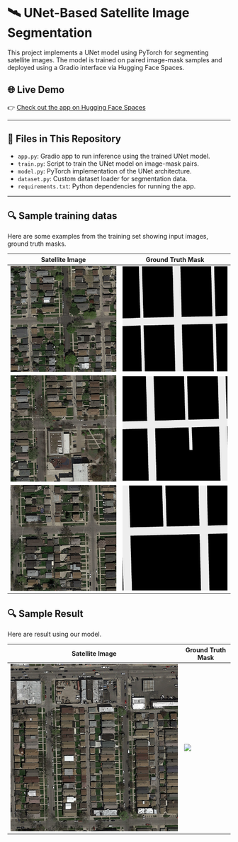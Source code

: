 # 🛰️ UNet-Based Satellite Image Segmentation

This project implements a UNet model using PyTorch for segmenting satellite images. The model is trained on paired image-mask samples and deployed using a Gradio interface via Hugging Face Spaces.

## 🌐 Live Demo

👉 [Check out the app on Hugging Face Spaces](https://huggingface.co/spaces/baidyasubha/Road-Segmentation) 

---

## 📁 Files in This Repository

- `app.py`: Gradio app to run inference using the trained UNet model.
- `train.py`: Script to train the UNet model on image-mask pairs.
- `model.py`: PyTorch implementation of the UNet architecture.
- `dataset.py`: Custom dataset loader for segmentation data.
- `requirements.txt`: Python dependencies for running the app.

---
## 🔍 Sample training datas

Here are some examples from the training set showing input images, ground truth masks.

| Satellite Image | Ground Truth Mask |
|-----------------|-------------------|
| ![](Examples/img_1.png) | ![](Examples/ex_mask_1.png) |
| ![](Examples/img_2.png) | ![](Examples/ex_mask_2.png) |
| ![](Examples/img_3.png) | ![](Examples/ex_mask_3.png) |

## 🔍 Sample Result

Here are result using our model.

| Satellite Image | Ground Truth Mask |
|-----------------|-------------------|
| ![](Examples/test_1.png) | ![](Examples/result.png) |

